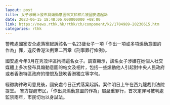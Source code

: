 ```yaml
---
layout: post
title: 女子涉網上發布具煽動意圖帖文和相片被國安處起訴
date: 2023-06-15 18:48:06.000000000 +08:00
link: https://news.rthk.hk/rthk/ch/component/k2/1704989-20230615.htm
categories: rthk
---
```


警務處國家安全處落案起訴該名一名23歲女子一項「作出一項或多項煽動意圖的作為」罪，違反香港法例第二百章《刑事罪行條例》。

國安處今年3月在秀茂坪區拘捕這名女子。調查顯示，該名女子涉嫌在她個人社交媒體上多次發布具煽動意圖的帖文及相片，包括一些煽動他人引起對中央人民政府或者香港特區政府的憎恨及鼓吹香港獨立等字句。
 
經徵詢律政司意見後，國安處今日正式落案起訴。案件明日上午在西九龍裁判法院提堂。 警方提醒市民，「作出具煽動意圖的作為」屬嚴重罪行，首次定罪可被判處監禁兩年，市民切勿以身試法。
